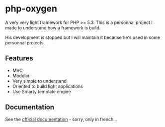 # php-oxygen
A very very light framework for PHP >= 5.3. This is a personnal project I made to understand how a framework is build.

His development is stopped but I will maintain it because he's used in some personnal projects.

## Features
- MVC
- Modular
- Very simple to understand
- Oriented to build light applications
- Use Smarty template engine

## Documentation

See the [official documentation](http://guide.php-oxygen.com) - sorry, only in french...
